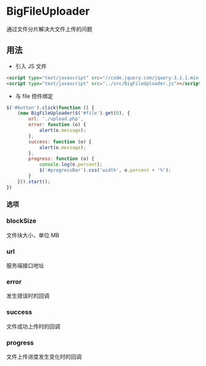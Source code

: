 # BigFileUploader

通过文件分片解决大文件上传的问题

## 用法

- 引入 JS 文件

````html
<script type="text/javascript" src="//code.jquery.com/jquery-3.1.1.min.js"></script>
<script type="text/javascript" src="../src/BigFileUploader.js"></script>
````

- 与 file 控件绑定

````javascript
$('#button').click(function () {
    (new BigFileUploader($('#file').get(0), {
        url: './upload.php',
        error: function (o) {
            alert(o.message);
        },
        success: function (o) {
            alert(o.message);
        },
        progress: function (o) {
            console.log(o.percent);
            $('#progressBar').css('width', o.percent + '%');
        }
    })).start();
})
````

### 选项
### blockSize
文件块大小，单位 MB
### url
服务端接口地址
### error
发生错误时的回调
### success
文件成功上传时的回调
### progress
文件上传进度发生变化时的回调